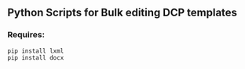 ## Python Scripts for Bulk editing DCP templates

### Requires:
```
pip install lxml
pip install docx
```
